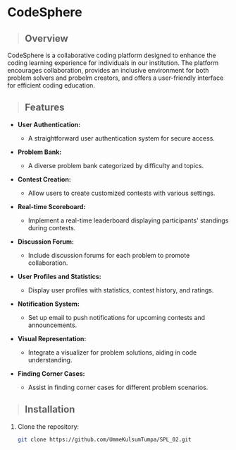 # CodeSphere

> ## Overview

CodeSphere is a collaborative coding platform designed to enhance the coding learning experience for individuals in our institution. The platform encourages collaboration, provides an inclusive environment for both problem solvers and probelm creators, and offers a user-friendly interface for efficient coding education.

> ## Features


- **User Authentication:**
  - A straightforward user authentication system for secure access.

- **Problem Bank:**
  - A diverse problem bank categorized by difficulty and topics.

- **Contest Creation:**
  - Allow users to create customized contests with various settings.

- **Real-time Scoreboard:**
  - Implement a real-time leaderboard displaying participants' standings during contests.

- **Discussion Forum:**
  - Include discussion forums for each problem to promote collaboration.

- **User Profiles and Statistics:**
  - Display user profiles with statistics, contest history, and ratings.

- **Notification System:**
  - Set up email to push notifications for upcoming contests and announcements.

- **Visual Representation:**
  - Integrate a visualizer for problem solutions, aiding in code understanding.

- **Finding Corner Cases:**
  - Assist in finding corner cases for different problem scenarios.

>## Installation

1. Clone the repository:

   ```bash
   git clone https://github.com/UmmeKulsumTumpa/SPL_02.git
